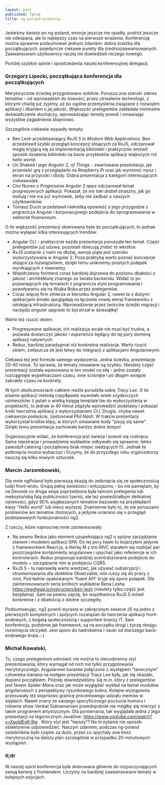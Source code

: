 ```yaml
---
layout: post
published: false
title: ng-poland-wrazenia
---
```


Jesteśmy świeżo po ng-poland, emocje jeszcze nie opadły, podróż jeszcze nie odespana, ale to najlepszy czas na pierwsze wrażenia. Konferencję można sprawnie podsumować jednym zdaniem: dobra ścieżka dla początkujących, pojedyncze ciekawe punkty dla średniozaawansowanych. Zaawansowani użytkownicy raczej nie dowiedzieli niczego nowego.

Poniżej szybkie opinie i spostrzeżenia naszej konferencyjnej delegacji.

### Grzegorz Lipecki, początkująca konferencja dla początkujących

Merytorycznie ścieżkę przygotowano solidnie. Porusza ona szeroki zakres tematów - od wprowadzeń do nowości, przez utrwalenie technologii, z którymi chwilę już żyjemy, aż po ogólne przemyślenia związane z rozwojem aplikacji i dbaniem o jej jakość. Większość prelegentów zakładała minimalne doświadczenie słuchaczy, wprowadzając tematy powoli i omawiając wszystkie zagadnienia stopniowo.

Szczególnie ciekawie wypadły tematy:

- Ben Lesh przedstawiający _RxJS 5 In Modern Web Applications_. Ben przedstawił szybki przegląd koncepcji stojących za RxJS, odczarował magię kryjącą się za implementacją biblioteki i praktycznie omówił sposób działania biblioteki na bazie przykładów aplikacji większych niż _hello world_.
- Uri Shaked i jego _Angular 2, of Things_ - zwariowana prezentacja, jak przenieść grę z przeglądarki na Respberry Pi oraz jak wymienić mysz i ekran na przyciski i diody. Dobra prezentacja z kategorii interesujących ciekawostek.
- Ciro Nunes o _Progressive Angular 2 apps_ odczarował temat progresywnych aplikacji. Pokazał, że _nie taki diabeł straszny, jak go malują_ i nie ma już wymówek, żeby nie zadbać o naszych użytkowników.
- Tomasz Ducin przedstawił niekrótką opowieść o jego przygodzie z pogranicza Angular i korporacyjnego podejścia do oprogramowania w sektorze finansowym.

O ile większość prezentacji skierowana była do początkujących, to jednak można wyłapać kilka interesujących trendów:

- Angular CLI - praktycznie każda prezentacja poruszała ten temat. Część prelegentów już używa, pozostali obiecują zrobić to wkrótce.
- RxJS zostanie z nami na dłużej, wersja piąta jest szeroko wykorzystywana w Angular 2. Poza praktyką warto poznać koncepcje stojące za rozwiązaniem, dzięki temu unikniemy prostych pułapek wynikających z niewiedzy.
- Współczesny frontend coraz bardziej dojrzewa do poziomu dbałości o jakość i architekturę znanego ze świata backendu. Widać to po pojawiających się tematach z pogranicza stylu programowania i powoływaniu się na Wujka Boba przez prelegentów.
- Coraz więcej firm zmierza w kierunku Angular 2, nawet te z dużymi aplikacjami śmiało spoglądają na łączenie nowej wersji frameworku z istniejącą infrastrukturą. Wprowadzenie przez twórców ścieżki migracji i narzędzi _angular upgrade_ to był strzał w dziesiątkę!

Warto też rzucić okiem:

- Progresywane aplikacje, ich realizacja wcale nie musi być trudna, a pozwala dostarczyć jakość i _experience_ będący do tej pory domeną aplikacji natywnych.
- Redux, bardziej paradygmat niż konkretna realizacja. Warto rzucić okiem, zwłaszcza że jest łatwy do integracji z aplikacjami Angularowymi.

Ciekawa też jest formuła samego wydarzenia. Jedna ścieżka, prezentacje 20-40 minut. To sprawia, że tematy omawiane są szybko. Niestety część prezentacji została wpasowana w ten model na siłę - jedne zostały rozciągnięte wypełniaczami czasu, inne ściśnięte i po długim wstępie zabrakło czasu na konkrety.

W tych okolicznościach całkiem nieźle poradziła sobie _Tracy Lee_. O ile pisanie aplikacji metodą copy&paste wywołało wiele szyderczych uśmieszków (i pytań o wielką księgę template'ów do wykorzystania w projektach), to jednak w 40 minut zdążyła wprowadzić podstawy i pokazać kroki tworzenia aplikacji z wykorzystaniem CLI. Drugie, chyba nawet ciekawsze podejście, zastosował _Phil Nash_. W trakcie prezentacji wykorzystał krótkie klipy, w których omawiane kody "piszą się same". Dzięki temu prezentacja zachowała bardzo dobre tempo!

Organizacyjnie widać, że konferencja jest świeża i powoli się rozkręca. Sama rejestracja i prowadzenie wykładów odbywało się sprawnie, lekko zawodził catering i początkowy brak miejsc siedzących (!). Jednak te potknięcia można wybaczyć i liczymy, że do przyszłego roku organizatorzy nauczą się kilku nowych sztuczek.

### Marcin Jarzembowski, 

Dla mnie ngPoland było pierwszą okazją do zetknięcia się ze społecznością ludzi front-endu. Grupą pełną świeżości i entuzjazmu - bo nie pamiętam, by na Devoxie co druga sesja poprzedzona była tańcem prelegenta lub meksykańską falą publiczności (serio), ale też powiedziałbym delikatnej naiwności, gdyż 90% wygłaszanych tematów bazowało na przykładach klasy "Hello world" lub nieco wyższej. Znamienne było to, że nie poruszano problemów ani tematów złożonych, a jedynie ocierano się o przegląd podstawowych funkcjonalności ng2.

Z rzeczy, które najmocniej mnie zainteresowały:

- Na pewno Redux jako element uzupełniający ng2 o spójne zarządzanie stanem i modelem aplikacji SPA. Do tej pory hasło to kojarzyłem jedynie z frameworkiem React.js, a literkę M z trio MVC starałem się rozbijać per poszczególne komponenty angularowe i upychać jako referencje w ich kontrolerach. Redux proponuje bardziej scentralizowane podejście do modelu + zarządzanie nim w podejściu CQRS.
- RxJS 5 - tu naprawdę warto wiedzieć, jak używać subskrypcji i strumieniowania dla obiektów Observable, nim ruszy się do pracy z nimi. Pod ładnie opakowanym 'fluent API' kryje się sporo pułapek. Dla zainteresowanych seria krótkich wykładów Bena Lesha https://egghead.io/instructors/ben-lesh (niestety tylko część jest bezpłatna). Sam na pewno zajrzę, bo współtwórca RxJS 5 mówił konkretnie i z dbałością o istotne szczegóły.

Podsumowując, ng2 powoli wyrasta w zakręconym świecie JS na jedno z pierwszych kompletnych i spójnych rozwiązań do tworzenia aplikacji front-endowych, z bogatą społecznością i supportem branży IT. Sam konferencja, podobnie jak framework, są na początku drogi i życzę obojgu rozwinięcia skrzydeł. Jest sporo do nadrobienia i nauki od starszego back-endowego brata ;-)

### Michał Kowalski, 

To, czego prelegentom odmówić nie można to niecodzienny styl prezentowania, który wymagał od nich nie tylko przygotowania merytorycznego. Angularowe karaoke połączone z występem "tanecznym" człowieka-banana na wstępie prezentacji Tracy Lee były, jak się okazało, dopiero początkiem. Później dowiedzieliśmy się m.in. który z prelegentów jest fanem Spider-Mana oraz jak może wyglądać wykład na temat modułów angularowych z perspektywy rysunkowego bobra. Kolejne wystąpienia przesuwały też stopniowo granicę procentowego udziału memów w slajdach. Nawet znany ze swojego specyficznego poczucia humoru i robienia show Venkat Subramaniam prawdopobnie nie mógłby się mierzyć z takim programem artystycznym. Dla porównania, tak wyglądała jedna z jego prezentacji na tegorocznym JavaOne: https://www.youtube.com/watch?v=XgoldEoK-Rw . Który styl jest "lepszy"? Na to pytanie nie sposób obiektywnie odpowiedzieć. Naszym zdaniem, podczas ng-poland ozdobników było często za dużo, przez co spychały one treść merytoryczną na dalszy plan szczególnie w przypadku 20-minutowych wystąpień.

### tl;dr

W naszej opinii konferencja była skierowana głównie do rozpoczynających swoją karierę z frontendem. Liczymy na bardziej zaawansowane tematy w kolejnych edycjach.
